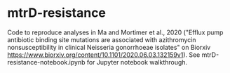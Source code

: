 # mtrD-resistance

Code to reproduce analyses in Ma and Mortimer et al., 2020 ("Efflux pump antibiotic binding site mutations are associated with azithromycin nonsusceptibility in clinical Neisseria gonorrhoeae isolates" on Biorxiv https://www.biorxiv.org/content/10.1101/2020.06.03.132159v1). See mtrD-resistance-notebook.ipynb for Jupyter notebook walkthrough.
